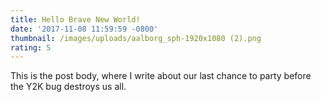 ```yaml
---
title: Hello Brave New World!
date: '2017-11-08 11:59:59 -0800'
thumbnail: /images/uploads/aalborg_sph-1920x1080 (2).png
rating: 5
---
```


This is the post body, where I write about our last chance to party before the Y2K bug destroys us all.
